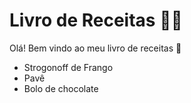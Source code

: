 # Livro de Receitas :man_cook:



Olá! Bem vindo ao meu livro de receitas :wave:

- Strogonoff de Frango
- Pavê
- Bolo de chocolate
